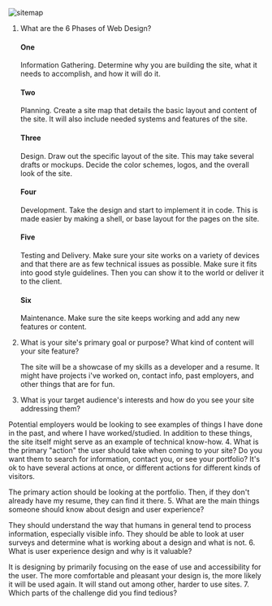 ![sitemap](//imgs/Sitemap.png "Site-map")

1. What are the 6 Phases of Web Design?
    #### One 
    Information Gathering. Determine why you are building the site, what it needs to accomplish, and how it will do it.
    #### Two
    Planning. Create a site map that details the basic layout and content of the site. It will also include needed systems and features of the site.
    #### Three 
    Design. Draw out the specific layout of the site. This may take several drafts or mockups. Decide the color schemes, logos, and the overall look of the site.
    #### Four
    Development. Take the design and start to implement it in code. This is made easier by making a shell, or base layout for the pages on the site.  
    #### Five
    Testing and Delivery. Make sure your site works on a variety of devices and that there are as few technical issues as possible.  Make sure it fits into good style guidelines. Then you can show it to the world or deliver it to the client.
    #### Six
    Maintenance. Make sure the site keeps working and add any new features or content.  
2. What is your site's primary goal or purpose? What kind of content will your site feature? 

    The site will be a showcase of my skills as a developer and a resume. It might have projects i've worked on, contact info, past employers, and other things that are for fun.
3. What is your target audience's interests and how do you see your site addressing them?

Potential employers would be looking to see examples of things I have done in the past, and where I have worked/studied.  In addition to these things, the site itself might serve as an example of technical know-how.
4. What is the primary "action" the user should take when coming to your site? Do you want them to search for information, contact you, or see your portfolio? It's ok to have several actions at once, or different actions for different kinds of visitors.

The primary action should be looking at the portfolio. Then, if they don't already have my resume, they can find it there.
5. What are the main things someone should know about design and user experience?

They should understand the way that humans in general tend to process information, especially visible info.  They should be able to look at user surveys and determine what is working about a design and what is not.
6. What is user experience design and why is it valuable?

It is designing by primarily focusing on the ease of use and accessibility for the user.  The more comfortable and pleasant your design is, the more likely it will be used again. It will stand out among other, harder to use sites. 
7. Which parts of the challenge did you find tedious?
